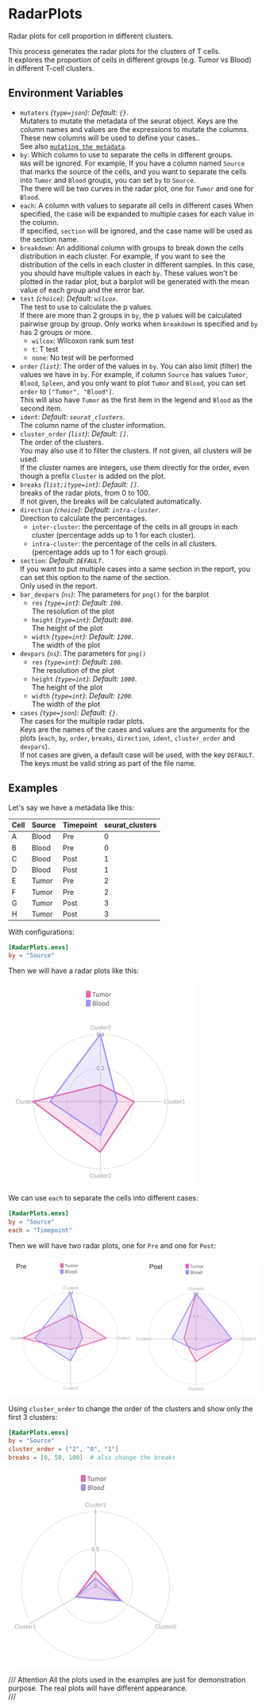 # RadarPlots

Radar plots for cell proportion in different clusters.

This process generates the radar plots for the clusters of T cells.<br />
It explores the proportion of cells in different groups (e.g. Tumor vs Blood)
in different T-cell clusters.<br />

## Environment Variables

- `mutaters` *(`type=json`)*: *Default: `{}`*. <br />
    Mutaters to mutate the metadata of the seurat object. Keys are the column names and values are the expressions to mutate the columns. These new columns will be used to define your cases..<br />
    See also
    [`mutating the metadata`](../configurations.md#mutating-the-metadata).<br />
- `by`:
    Which column to use to separate the cells in different groups.<br />
    `NA`s will be ignored. For example, If you have a column named `Source`
    that marks the source of the cells, and you want to separate the cells
    into `Tumor` and `Blood` groups, you can set `by` to `Source`.<br />
    The there will be two curves in the radar plot, one for `Tumor` and
    one for `Blood`.<br />
- `each`:
    A column with values to separate all cells in different cases
    When specified, the case will be expanded to multiple cases for
    each value in the column.<br />
    If specified, `section` will be ignored, and the case name will
    be used as the section name.<br />
- `breakdown`:
    An additional column with groups to break down the cells
    distribution in each cluster. For example, if you want to see the
    distribution of the cells in each cluster in different samples. In
    this case, you should have multiple values in each `by`. These values
    won't be plotted in the radar plot, but a barplot will be generated
    with the mean value of each group and the error bar.<br />
- `test` *(`choice`)*: *Default: `wilcox`*. <br />
    The test to use to calculate the p values.<br />
    If there are more than 2 groups in `by`, the p values will be calculated
    pairwise group by group. Only works when `breakdown` is specified and
    `by` has 2 groups or more.<br />
    - `wilcox`:
        Wilcoxon rank sum test
    - `t`:
        T test
    - `none`:
        No test will be performed
- `order` *(`list`)*:
    The order of the values in `by`. You can also limit
    (filter) the values we have in `by`. For example, if column `Source`
    has values `Tumor`, `Blood`, `Spleen`, and you only want to plot
    `Tumor` and `Blood`, you can set `order` to `["Tumor", "Blood"]`.<br />
    This will also have `Tumor` as the first item in the legend and `Blood`
    as the second item.<br />
- `ident`: *Default: `seurat_clusters`*. <br />
    The column name of the cluster information.<br />
- `cluster_order` *(`list`)*: *Default: `[]`*. <br />
    The order of the clusters.<br />
    You may also use it to filter the clusters. If not given,
    all clusters will be used.<br />
    If the cluster names are integers, use them directly for the order,
    even though a prefix `Cluster` is added on the plot.<br />
- `breaks` *(`list;itype=int`)*: *Default: `[]`*. <br />
    breaks of the radar plots, from 0 to 100.<br />
    If not given, the breaks will be calculated automatically.<br />
- `direction` *(`choice`)*: *Default: `intra-cluster`*. <br />
    Direction to calculate the percentages.<br />
    - `inter-cluster`:
        the percentage of the cells in all groups
        in each cluster (percentage adds up to 1 for each cluster).<br />
    - `intra-cluster`:
        the percentage of the cells in all clusters.<br />
        (percentage adds up to 1 for each group).<br />
- `section`: *Default: `DEFAULT`*. <br />
    If you want to put multiple cases into a same section
    in the report, you can set this option to the name of the section.<br />
    Only used in the report.<br />
- `bar_devpars` *(`ns`)*:
    The parameters for `png()` for the barplot
    - `res` *(`type=int`)*: *Default: `100`*. <br />
        The resolution of the plot
    - `height` *(`type=int`)*: *Default: `800`*. <br />
        The height of the plot
    - `width` *(`type=int`)*: *Default: `1200`*. <br />
        The width of the plot
- `devpars` *(`ns`)*:
    The parameters for `png()`
    - `res` *(`type=int`)*: *Default: `100`*. <br />
        The resolution of the plot
    - `height` *(`type=int`)*: *Default: `1000`*. <br />
        The height of the plot
    - `width` *(`type=int`)*: *Default: `1200`*. <br />
        The width of the plot
- `cases` *(`type=json`)*: *Default: `{}`*. <br />
    The cases for the multiple radar plots.<br />
    Keys are the names of the cases and values are the arguments for
    the plots (`each`, `by`, `order`, `breaks`, `direction`,
    `ident`, `cluster_order` and `devpars`).<br />
    If not cases are given, a default case will be used, with the
    key `DEFAULT`.<br />
    The keys must be valid string as part of the file name.<br />

## Examples

Let's say we have a metadata like this:<br />

| Cell | Source | Timepoint | seurat_clusters |
| ---- | ------ | --------- | --------------- |
| A    | Blood  | Pre       | 0               |
| B    | Blood  | Pre       | 0               |
| C    | Blood  | Post      | 1               |
| D    | Blood  | Post      | 1               |
| E    | Tumor  | Pre       | 2               |
| F    | Tumor  | Pre       | 2               |
| G    | Tumor  | Post      | 3               |
| H    | Tumor  | Post      | 3               |

With configurations:<br />

```toml
[RadarPlots.envs]
by = "Source"
```

Then we will have a radar plots like this:<br />

![Radar plots](../processes/images/RadarPlots-default.png)

We can use `each` to separate the cells into different cases:<br />

```toml
[RadarPlots.envs]
by = "Source"
each = "Timepoint"
```

Then we will have two radar plots, one for `Pre` and one for `Post`:<br />

![Radar plots](../processes/images/RadarPlots-each.png)

Using `cluster_order` to change the order of the clusters and show only the first 3 clusters:<br />

```toml
[RadarPlots.envs]
by = "Source"
cluster_order = ["2", "0", "1"]
breaks = [0, 50, 100]  # also change the breaks
```

![Radar plots cluster_order](../processes/images/RadarPlots-cluster_order.png)

/// Attention
All the plots used in the examples are just for demonstration purpose. The real plots will have different appearance.<br />
///

